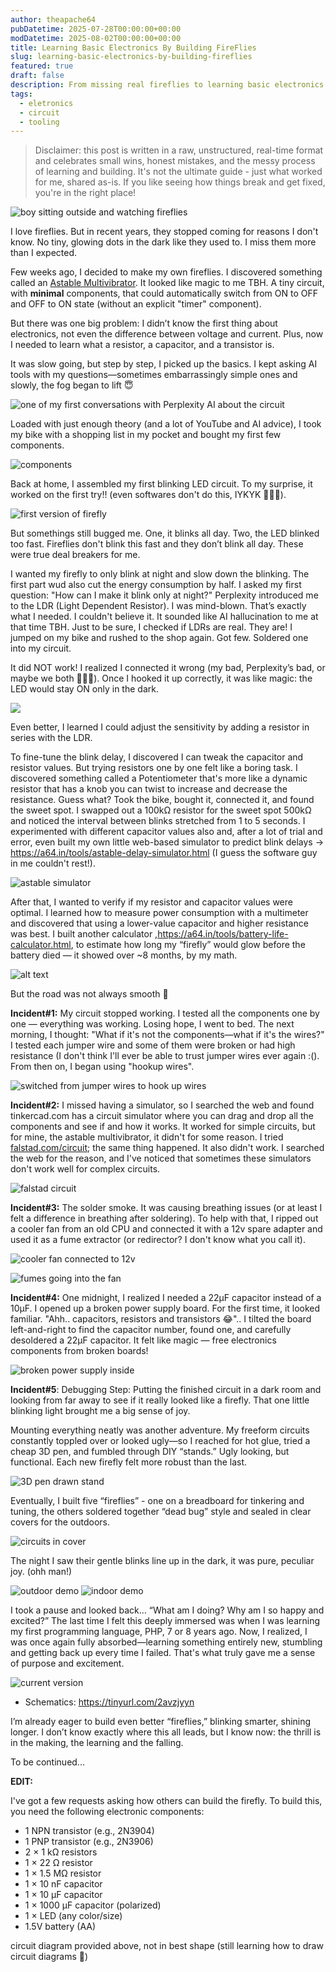 ```yaml
---
author: theapache64
pubDatetime: 2025-07-28T00:00:00+00:00
modDatetime: 2025-08-02T00:00:00+00:00
title: Learning Basic Electronics By Building FireFlies
slug: learning-basic-electronics-by-building-fireflies
featured: true
draft: false
description: From missing real fireflies to learning basic electronics and building my own blinking "fireflies"
tags:
  - eletronics
  - circuit
  - tooling
---
```


> Disclaimer: this post is written in a raw, unstructured, real-time format and celebrates small wins, honest mistakes, and the messy process of learning and building. It's not the ultimate guide - just what worked for me, shared as-is. If you like seeing how things break and get fixed, you're in the right place!

![boy sitting outside and watching fireflies](9f82a046ec3d9d73e5ff321148b55bc8eba02f87.png)

I love fireflies. But in recent years, they stopped coming for reasons I don't know. No tiny, glowing dots in the dark like they used to. I miss them more than I expected.

Few weeks ago, I decided to make my own fireflies. I discovered something called an [Astable Multivibrator](https://www.electronics-tutorials.ws/waveforms/astable.html). It looked like magic to me TBH. A tiny circuit, with **minimal** components, that could automatically switch from ON to OFF and OFF to ON state (without an explicit "timer" component).

But there was one big problem: I didn’t know the first thing about electronics, not even the difference between voltage and current. Plus, now I needed to learn what a resistor, a capacitor, and a transistor is.

It was slow going, but step by step, I picked up the basics. I kept asking AI tools with my questions—sometimes embarrassingly simple ones and slowly, the fog began to lift 😇

![one of my first conversations with Perplexity AI about the circuit](image-46.png)

Loaded with just enough theory (and a lot of YouTube and AI advice), I took my bike with a shopping list in my pocket and bought my first few components.

![components](image-56.png)

Back at home, I assembled my first blinking LED circuit. To my surprise, it worked on the first try!! (even softwares don't do this, IYKYK 🤷🏼‍♂️).

![first version of firefly](v1-firefly.gif)

But somethings still bugged me. One, it blinks all day. Two, the LED blinked too fast. Fireflies don't blink this fast and they don’t blink all day. These were true deal breakers for me.

I wanted my firefly to only blink at night and slow down the blinking. The first part wud also cut the energy consumption by half. I asked my first question: "How can I make it blink only at night?" Perplexity introduced me to the LDR (Light Dependent Resistor). I was mind-blown. That’s exactly what I needed. I couldn't believe it. It sounded like AI hallucination to me at that time TBH. Just to be sure, I checked if LDRs are real. They are! I jumped on my bike and rushed to the shop again. Got few. Soldered one into my circuit.

It did NOT work! I realized I connected it wrong (my bad, Perplexity’s bad, or maybe we both 🤷🏼‍♂️). Once I hooked it up correctly, it was like magic: the LED would stay ON only in the dark.

![](glow-demo.mp4.gif)

Even better, I learned I could adjust the sensitivity by adding a resistor in series with the LDR.

To fine-tune the blink delay, I discovered I can tweak the capacitor and resistor values. But trying resistors one by one felt like a boring task. I discovered something called a Potentiometer that's more like a dynamic resistor that has a knob you can twist to increase and decrease the resistance. Guess what? Took the bike, bought it, connected it, and found the sweet spot. I swapped out a 100kΩ resistor for the sweet spot 500kΩ and noticed the interval between blinks stretched from 1 to 5 seconds. I experimented with different capacitor values also and, after a lot of trial and error, even built my own little web-based simulator to predict blink delays -> https://a64.in/tools/astable-delay-simulator.html (I guess the software guy in me couldn't rest!).

![astable simulator](image-53.png)

After that, I wanted to verify if my resistor and capacitor values were optimal. I learned how to measure power consumption with a multimeter and discovered that using a lower-value capacitor and higher resistance was best. I built another calculator ,https://a64.in/tools/battery-life-calculator.html, to estimate how long my “firefly” would glow before the battery died — it showed over ~8 months, by my math.

![alt text](image-52.png)

But the road was not always smooth 🥲

**Incident#1:** My circuit stopped working. I tested all the components one by one — everything was working. Losing hope, I went to bed. The next morning, I thought: "What if it's not the components—what if it's the wires?" I tested each jumper wire and some of them were broken or had high resistance (I don't think I'll ever be able to trust jumper wires ever again :(). From then on, I began using "hookup wires".

![switched from jumper wires to hook up wires](image-51.png)

**Incident#2:** I missed having a simulator, so I searched the web and found tinkercad.com has a circuit simulator where you can drag and drop all the components and see if and how it works. It worked for simple circuits, but for mine, the astable multivibrator, it didn't for some reason. I tried [falstad.com/circuit](https://tinyurl.com/2avzjyyn); the same thing happened. It also didn't work. I searched the web for the reason, and I've noticed that sometimes these simulators don't work well for complex circuits.

![falstad circuit](image-55.png)

**Incident#3:** The solder smoke. It was causing breathing issues (or at least I felt a difference in breathing after soldering). To help with that, I ripped out a cooler fan from an old CPU and connected it with a 12v spare adapter and used it as a fume extractor (or redirector? I don't know what you call it).

![cooler fan connected to 12v](image-57.png)

![fumes going into the fan](fumes.mp4.gif)

**Incident#4:** One midnight, I realized I needed a 22μF capacitor instead of a 10μF. I opened up a broken power supply board. For the first time, it looked familiar. "Ahh.. capacitors, resistors and transistors 😂".. I tilted the board left-and-right to find the capacitor number, found one, and carefully desoldered a 22μF capacitor. It felt like magic — free electronics components from broken boards!

![broken power supply inside](image-47.png)

**Incident#5**: Debugging Step: Putting the finished circuit in a dark room and looking from far away to see if it really looked like a firefly. That one little blinking light brought me a big sense of joy.

Mounting everything neatly was another adventure. My freeform circuits constantly toppled over or looked ugly—so I reached for hot glue, tried a cheap 3D pen, and fumbled through DIY “stands.” Ugly looking, but functional. Each new firefly felt more robust than the last.

![3D pen drawn stand](image-48.png)

Eventually, I built five “fireflies” - one on a breadboard for tinkering and tuning, the others soldered together “dead bug” style and sealed in clear covers for the outdoors.

![circuits in cover](image-49.png)

The night I saw their gentle blinks line up in the dark, it was pure, peculiar joy. (ohh man!)

![outdoor demo](20250801_003035_1_1.mp4.gif)
![indoor demo](firefly-demo-2.gif)

I took a pause and looked back… “What am I doing? Why am I so happy and excited?”
The last time I felt this deeply immersed was when I was learning my first programming language, PHP, 7 or 8 years ago. Now, I realized, I was once again fully absorbed—learning something entirely new, stumbling and getting back up every time I failed. That's what truly gave me a sense of purpose and excitement.

![current version](image-54.png)

- Schematics: https://tinyurl.com/2avzjyyn

I’m already eager to build even better “fireflies,” blinking smarter, shining longer. I don’t know exactly where this all leads, but I know now: the thrill is in the making, the learning and the falling.

To be continued...

**EDIT:**

I've got a few requests asking how others can build the firefly. 
To build this, you need the following electronic components:

- 1 NPN transistor (e.g., 2N3904)
- 1 PNP transistor (e.g., 2N3906)
- 2 × 1 kΩ resistors
- 1 × 22 Ω resistor
- 1 × 1.5 MΩ resistor
- 1 × 10 nF capacitor
- 1 × 10 µF capacitor
- 1 × 1000 µF capacitor (polarized)
- 1 × LED (any color/size)
- 1.5V battery (AA)

circuit diagram provided above, not in best shape (still learning how to draw circuit diagrams 😬)